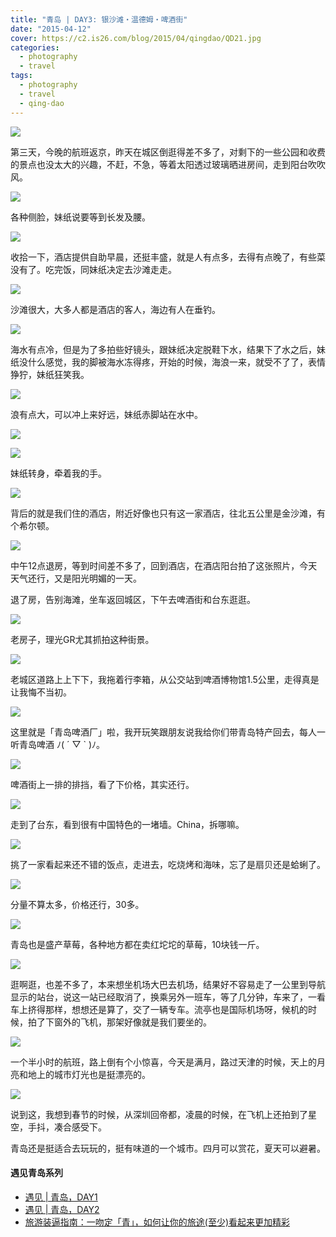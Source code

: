 ```yaml
---
title: "青岛 | DAY3: 银沙滩・温德姆・啤酒街"
date: "2015-04-12"
cover: https://c2.is26.com/blog/2015/04/qingdao/QD21.jpg
categories:
  - photography
  - travel
tags:
  - photography
  - travel
  - qing-dao
---
```


![](https://c2.is26.com/blog/2015/04/qingdao/QD21.jpg)

第三天，今晚的航班返京，昨天在城区倒逛得差不多了，对剩下的一些公园和收费的景点也没太大的兴趣，不赶，不急，等着太阳透过玻璃晒进房间，走到阳台吹吹风。

![](https://c2.is26.com/blog/2015/04/qingdao/QD22.jpg)

各种侧脸，妹纸说要等到长发及腰。

![](https://c2.is26.com/blog/2015/04/qingdao/QD23.jpg)

收拾一下，酒店提供自助早晨，还挺丰盛，就是人有点多，去得有点晚了，有些菜没有了。吃完饭，同妹纸决定去沙滩走走。

![](https://c2.is26.com/blog/2015/04/qingdao/QD32.jpg)

沙滩很大，大多人都是酒店的客人，海边有人在垂钓。

![](https://c2.is26.com/blog/2015/04/qingdao/QD26.jpg)

海水有点冷，但是为了多拍些好镜头，跟妹纸决定脱鞋下水，结果下了水之后，妹纸没什么感觉，我的脚被海水冻得疼，开始的时候，海浪一来，就受不了了，表情狰狞，妹纸狂笑我。

![](https://c2.is26.com/blog/2015/04/qingdao/QD28.jpg)

浪有点大，可以冲上来好远，妹纸赤脚站在水中。

![](https://c2.is26.com/blog/2015/04/qingdao/QD29.jpg)

![](https://c2.is26.com/blog/2015/04/qingdao/QD31.jpg)

妹纸转身，牵着我的手。

![](https://c2.is26.com/blog/2015/04/qingdao/QD27.jpg)

背后的就是我们住的酒店，附近好像也只有这一家酒店，往北五公里是金沙滩，有个希尔顿。

![](https://c2.is26.com/blog/2015/04/qingdao/QD33.jpg)

中午12点退房，等到时间差不多了，回到酒店，在酒店阳台拍了这张照片，今天天气还行，又是阳光明媚的一天。

退了房，告别海滩，坐车返回城区，下午去啤酒街和台东逛逛。

![](https://c2.is26.com/blog/2015/04/qingdao/QD34.jpg)

老房子，理光GR尤其抓拍这种街景。

![](https://c2.is26.com/blog/2015/04/qingdao/QD35.jpg)

老城区道路上上下下，我拖着行李箱，从公交站到啤酒博物馆1.5公里，走得真是让我悔不当初。

![](https://c2.is26.com/blog/2015/04/qingdao/QD36.jpg)

这里就是「青岛啤酒厂」啦，我开玩笑跟朋友说我给你们带青岛特产回去，每人一听青岛啤酒 ﾉ( ´ ▽ \` )ﾉ。

![](https://c2.is26.com/blog/2015/04/qingdao/QD37.jpg)

啤酒街上一排的排挡，看了下价格，其实还行。

![](https://c2.is26.com/blog/2015/04/qingdao/QD38.jpg)

走到了台东，看到很有中国特色的一堵墙。China，拆哪嘛。

![](https://c2.is26.com/blog/2015/04/qingdao/fd8.jpg)

挑了一家看起来还不错的饭点，走进去，吃烧烤和海味，忘了是扇贝还是蛤蜊了。

![](https://c2.is26.com/blog/2015/04/qingdao/fd9.jpg)

分量不算太多，价格还行，30多。

![](https://c2.is26.com/blog/2015/04/qingdao/fd7.jpg)

青岛也是盛产草莓，各种地方都在卖红坨坨的草莓，10块钱一斤。

![](https://c2.is26.com/blog/2015/04/qingdao/QD41.jpg)

逛啊逛，也差不多了，本来想坐机场大巴去机场，结果好不容易走了一公里到导航显示的站台，说这一站已经取消了，换乘另外一班车，等了几分钟，车来了，一看车上挤得那样，想想还是算了，交了一辆专车。流亭也是国际机场呀，候机的时候，拍了下窗外的飞机，那架好像就是我们要坐的。

![](https://c2.is26.com/blog/2015/04/qingdao/QD39.jpg)

一个半小时的航班，路上倒有个小惊喜，今天是满月，路过天津的时候，天上的月亮和地上的城市灯光也是挺漂亮的。

![](https://c2.is26.com/blog/2015/04/qingdao/QS.JPG)

说到这，我想到春节的时候，从深圳回帝都，凌晨的时候，在飞机上还拍到了星空，手抖，凑合感受下。

青岛还是挺适合去玩玩的，挺有味道的一个城市。四月可以赏花，夏天可以避暑。

#### 遇见青岛系列

- [遇见 | 青岛，DAY1](https://luolei.org/meet-qingdao-love-and-kiss-day-1/)
- [遇见 | 青岛，DAY2](https://luolei.org/meet-qingdao-love-and-kiss-day-2/)
- [旅游装逼指南：一吻定「青」，如何让你的旅途(至少)看起来更加精彩](https://luolei.org/kiss-and-love-in-qingdao-yi-camera/)
